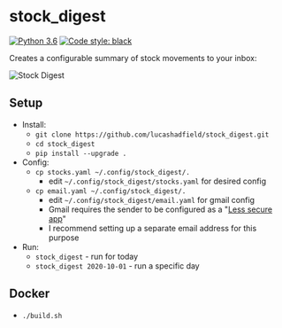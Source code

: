 # stock_digest

[![Python 3.6](https://img.shields.io/badge/python-3.6+-blue.svg)](#)
[![Code style: black](https://img.shields.io/badge/code%20style-black-000000.svg)](https://github.com/psf/black)

Creates a configurable summary of stock movements to your inbox:

![Stock Digest](https://i.imgur.com/QaE9Ejq.png)

## Setup
- Install:
    - `git clone https://github.com/lucashadfield/stock_digest.git`
    - `cd stock_digest`
    - `pip install --upgrade .`
- Config:
    - `cp stocks.yaml ~/.config/stock_digest/.`
        - edit `~/.config/stock_digest/stocks.yaml` for desired config
    - `cp email.yaml ~/.config/stock_digest/.`
        - edit `~/.config/stock_digest/email.yaml` for gmail config
        - Gmail requires the sender to be configured as a "[Less secure app](https://support.google.com/accounts/answer/6010255?hl=en)"
        - I recommend setting up a separate email address for this purpose
- Run:
    - `stock_digest` - run for today
    - `stock_digest 2020-10-01` - run a specific day

## Docker
- `./build.sh`